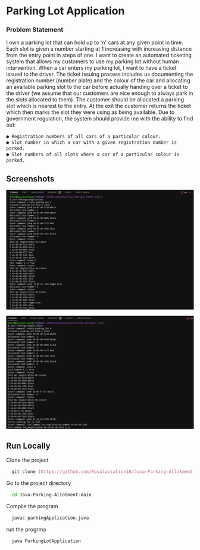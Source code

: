 
# Parking Lot Application

### Problem Statement
I own a parking lot that can hold up to 'n' cars at any given point in time. Each slot is given a number starting at 1 increasing with increasing distance from the entry point in steps of one. I want to create an automated ticketing system that allows my customers to use my parking lot without human intervention. 
When a car enters my parking lot, I want to have a ticket issued to the driver. The ticket issuing process includes us documenting the registration number (number plate) and the colour of the car and allocating an available parking slot to the car before actually handing over a ticket to the driver (we assume that our customers are nice enough to always park in the slots allocated to them). The customer should be allocated a parking slot which is nearest to the entry. At the exit the customer returns the ticket which then marks the slot they were using as being available. 
Due to government regulation, the system should provide me with the ability to find out: 

    ● Registration numbers of all cars of a particular colour. 
    ● Slot number in which a car with a given registration number is parked.
    ● Slot numbers of all slots where a car of a particular colour is parked. 
    



## Screenshots

![App Screenshot](https://github.com/Royalaviation18/Java-Parking-Allotment/blob/main/appScreenShots/run.jpg)

![App Screenshot](https://github.com/Royalaviation18/Java-Parking-Allotment/blob/main/appScreenShots/run2.jpg)


## Run Locally

Clone the project

```bash
  git clone [https://github.com/Royalaviation18/Java-Parking-Allotment]
```

Go to the project directory

```bash
  cd Java-Parking-Allotment-main
```

Compile the program

```bash
  javac parkingApplication.java
```

run the progrma

```bash
  java ParkingLotApplication
```

